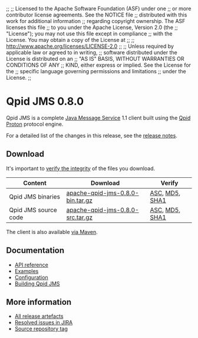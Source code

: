 ;;
;; Licensed to the Apache Software Foundation (ASF) under one
;; or more contributor license agreements.  See the NOTICE file
;; distributed with this work for additional information
;; regarding copyright ownership.  The ASF licenses this file
;; to you under the Apache License, Version 2.0 (the
;; "License"); you may not use this file except in compliance
;; with the License.  You may obtain a copy of the License at
;; 
;;   http://www.apache.org/licenses/LICENSE-2.0
;; 
;; Unless required by applicable law or agreed to in writing,
;; software distributed under the License is distributed on an
;; "AS IS" BASIS, WITHOUT WARRANTIES OR CONDITIONS OF ANY
;; KIND, either express or implied.  See the License for the
;; specific language governing permissions and limitations
;; under the License.
;;

# Qpid JMS 0.8.0

Qpid JMS is a complete [Java Message Service][jms] 1.1 client built
using the [Qpid Proton]({{site_url}}/proton/index.html) protocol engine.

For a detailed list of the changes in this release, see the [release
notes](release-notes.html).

[jms]: http://en.wikipedia.org/wiki/Java_Message_Service

## Download

It's important to [verify the
integrity]({{site_url}}/download.html#verify-what-you-download) of the
files you download.

| Content | Download | Verify |
|---------|----------|--------|
| Qpid JMS binaries | [apache-qpid-jms-0.8.0-bin.tar.gz](http://archive.apache.org/dist/qpid/jms/0.8.0/apache-qpid-jms-0.8.0-bin.tar.gz) | [ASC](https://archive.apache.org/dist/qpid/jms/0.8.0/apache-qpid-jms-0.8.0-bin.tar.gz.asc), [MD5](https://archive.apache.org/dist/qpid/jms/0.8.0/apache-qpid-jms-0.8.0-bin.tar.gz.md5), [SHA1](https://archive.apache.org/dist/qpid/jms/0.8.0/apache-qpid-jms-0.8.0-bin.tar.gz.sha1) |
| Qpid JMS source code | [apache-qpid-jms-0.8.0-src.tar.gz](http://archive.apache.org/dist/qpid/jms/0.8.0/apache-qpid-jms-0.8.0-src.tar.gz) | [ASC](https://archive.apache.org/dist/qpid/jms/0.8.0/apache-qpid-jms-0.8.0-src.tar.gz.asc), [MD5](https://archive.apache.org/dist/qpid/jms/0.8.0/apache-qpid-jms-0.8.0-src.tar.gz.md5), [SHA1](https://archive.apache.org/dist/qpid/jms/0.8.0/apache-qpid-jms-0.8.0-src.tar.gz.sha1) |

The client is also available [via Maven]({{site_url}}/maven.html).

## Documentation


<div class="two-column" markdown="1">

 - [API reference](http://docs.oracle.com/javaee/1.4/api/javax/jms/package-summary.html)
 - [Examples](https://github.com/apache/qpid-jms/tree/0.8.0/qpid-jms-examples)
 - [Configuration](docs/index.html)
 - [Building Qpid JMS](building.html)

</div>


## More information

 - [All release artefacts](http://archive.apache.org/dist/qpid/jms/0.8.0)
 - [Resolved issues in JIRA](https://issues.apache.org/jira/issues/?jql=project+%3D+QPIDJMS+AND+fixVersion+%3D+%270.8.0%27+AND+resolution+%3D+%27fixed%27+ORDER+BY+priority+DESC)
 - [Source repository tag](https://gitbox.apache.org/repos/asf/qpid-jms.git/tree/refs/tags/0.8.0)

<script type="text/javascript">
  _deferredFunctions.push(function() {
      if ("0.8.0" === "{{current_jms_release}}") {
          _modifyCurrentReleaseLinks();
      }
  });
</script>